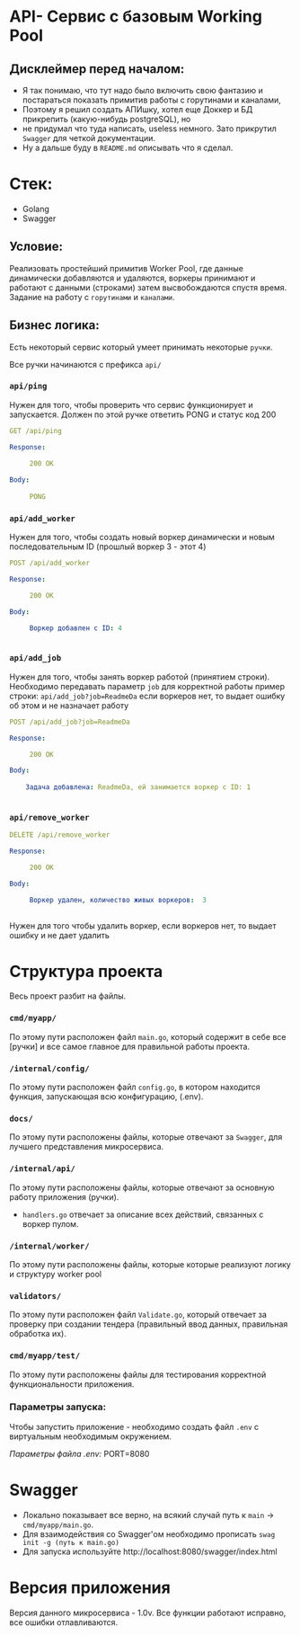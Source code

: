 # API- Сервис с базовым Working Pool

## Дисклеймер перед началом:
- Я так понимаю, что тут надо было включить свою фантазию и постараться показать примитив работы с горутинами и каналами,
- Поэтому я решил создать АПИшку,  хотел еще Доккер и БД прикрепить (какую-нибудь  postgreSQL),  но
- не придумал что туда написать,  useless немного. Зато прикрутил `Swagger` для четкой документации.
- Ну а дальше буду в `README.md` описывать что я сделал.

# Стек:
- Golang
- Swagger
## Условие: 
Реализовать простейший примитив Worker Pool, где данные динамически добавляются и удаляются, воркеры принимают и работают
с данными (строками) затем высвобождаются спустя время. Задание на работу с `горутинами` и `каналами`.

## Бизнес логика:
Есть некоторый сервис который умеет принимать некоторые `ручки`.

Все ручки начинаются с префикса `api/`

### `api/ping`
Нужен для того, чтобы проверить что сервис функционирует и запускается. Должен по этой ручке ответить PONG и 
статус код 200

```yaml
GET /api/ping

Response:

     200 OK
    
Body:  
  
     PONG
```

### `api/add_worker`
Нужен для того, чтобы создать новый воркер динамически и новым последовательным ID (прошлый воркер 3 - этот 4)

```yaml
POST /api/add_worker

Response:

     200 OK

Body:

     Воркер добавлен с ID: 4
     
```

### `api/add_job`
Нужен для того, чтобы занять воркер работой (принятием строки). Необходимо передавать параметр `job` для корректной работы
пример строки: `api/add_job?job=ReadmeDa` если воркеров нет, то выдает ошибку об этом и не назначает работу

```yaml
POST /api/add_job?job=ReadmeDa

Response:

     200 OK

Body:
  
    Задача добавлена: ReadmeDa, ей занимается воркер с ID: 1
     
```

### `api/remove_worker`

```yaml
DELETE /api/remove_worker

Response:

     200 OK

Body:

     Воркер удален, количество живых воркеров:  3
     
```

Нужен для того чтобы удалить воркер, если воркеров нет, то выдает ошибку и не дает удалить
# Структура проекта
Весь проект разбит на файлы.
### `cmd/myapp/`
По этому пути расположен файл `main.go`, который содержит в себе все [ручки] и все самое главное для правильной работы проекта.

### `/internal/config/`
По этому пути расположен файл `config.go`, в котором находится функция, запускающая всю конфигурацию, (.env).

### `docs/`
По этому пути расположены файлы, которые отвечают за `Swagger`, для лучшего представления микросервиса.
### `/internal/api/`
По этому пути расположены файлы, которые отвечают за основную работу приложения (ручки).
- `handlers.go` отвечает за описание всех действий, связанных с воркер пулом.

### `/internal/worker/`
По этому пути расположены файлы, которые которые реализуют логику и структуру worker pool

### `validators/`
По этому пути расположен файл `Validate.go`, который отвечает за проверку при создании тендера (правильный ввод данных, правильная обработка их).

### `cmd/myapp/test/`
По этому пути расположены файлы для тестирования корректной функциональности приложения.

### Параметры запуска:
Чтобы запустить приложение - необходимо создать файл  `.env` с виртуальным необходимым окружением.

*Параметры файла .env:*
PORT=8080

# Swagger
- Локально показывает все верно, на всякий случай путь к `main` -> `cmd/myapp/main.go`.
- Для взаимодействия со Swagger'ом необходимо прописать `swag init -g (путь к main.go)`
- Для запуска используйте http://localhost:8080/swagger/index.html


# Версия приложения
Версия данного микросервиса - 1.0v. Все функции работают исправно, все ошибки отлавливаются.
